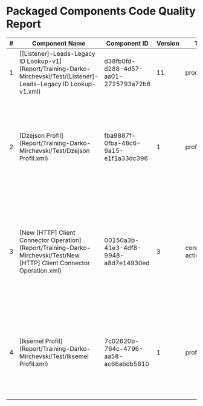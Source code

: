 # Packaged Components Code Quality Report
|#|Component Name|Component ID|Version|Type|Issue|Issue Type|Priority|
|---|---|---|---|---|---|---|---|
|1|[[Listener]-Leads-Legacy ID Lookup-v1](Report/Training-Darko-Mirchevski/Test/[Listener]-Leads-Legacy ID Lookup-v1.xml)|d38fb0fd-d288-4d57-aa01-2725793a72b6|11|process|Process description should be set|CODE_SMELL|MINOR|
|2|[Dzejson Profil](Report/Training-Darko-Mirchevski/Test/Dzejson Profil.xml)|fba9887f-0fba-48c6-9a15-e1f1a33dc396|1|profile.json|JSON Profile names must start with a tool name inside square brackets (e.g., [SAP], [FOX], [Leads]).|CODE_SMELL|MAJOR|
|3|[New [HTTP] Client Connector Operation](Report/Training-Darko-Mirchevski/Test/New [HTTP] Client Connector Operation.xml)|00150a3b-41e3-4df8-9948-a8d7e14930ed|3|connector-action|Component names must not start with "New " which is Boomi"s default. They should be named to have a accurate description.|CODE_SMELL|MAJOR|
|4|[Iksemel Profil](Report/Training-Darko-Mirchevski/Test/Iksemel Profil.xml)|7c02620b-764c-4796-aa58-ac66abdb5810|1|profile.xml|XML Profile names must start with a tool name inside square brackets (e.g., [SAP], [FOX], [Leads]).|CODE_SMELL|MAJOR|
